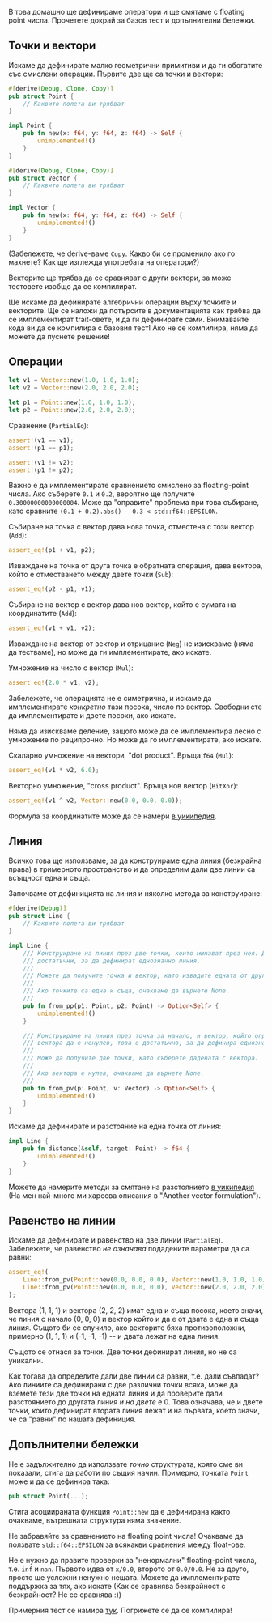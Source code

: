 В това домашно ще дефинираме оператори и ще смятаме с floating point числа. Прочетете докрай за базов тест и допълнителни бележки.

## Точки и вектори

Искаме да дефинирате малко геометрични примитиви и да ги обогатите със смислени операции. Първите две ще са точки и вектори:

``` rust
#[derive(Debug, Clone, Copy)]
pub struct Point {
    // Каквито полета ви трябват
}

impl Point {
    pub fn new(x: f64, y: f64, z: f64) -> Self {
        unimplemented!()
    }
}

#[derive(Debug, Clone, Copy)]
pub struct Vector {
    // Каквито полета ви трябват
}

impl Vector {
    pub fn new(x: f64, y: f64, z: f64) -> Self {
        unimplemented!()
    }
}
```

(Забележете, че derive-ваме `Copy`. Какво би се променило ако го махнете? Как ще изглежда употребата на оператори?)

Векторите ще трябва да се сравняват с други вектори, за може тестовете изобщо да се компилират.

Ще искаме да дефинирате алгебрични операции върху точките и векторите. Ще се наложи да потърсите в документацията как трябва да се имплементират trait-овете, и да ги дефинирате сами. Внимавайте кода ви да се компилира с базовия тест! Ако не се компилира, няма да можете да пуснете решение!

## Операции

``` rust
let v1 = Vector::new(1.0, 1.0, 1.0);
let v2 = Vector::new(2.0, 2.0, 2.0);

let p1 = Point::new(1.0, 1.0, 1.0);
let p2 = Point::new(2.0, 2.0, 2.0);
```

Сравнение (`PartialEq`):

``` rust
assert!(v1 == v1);
assert!(p1 == p1);

assert!(v1 != v2);
assert!(p1 != p2);
```

Важно е да имплементирате сравнението смислено за floating-point числа. Ако съберете `0.1` и `0.2`, вероятно ще получите `0.30000000000000004`. Може да "оправите" проблема при това събиране, като сравните `(0.1 + 0.2).abs() - 0.3 < std::f64::EPSILON`.

Събиране на точка с вектор дава нова точка, отместена с този вектор (`Аdd`):

``` rust
assert_eq!(p1 + v1, p2);
```

Изваждане на точка от друга точка е обратната операция, дава вектора, който е отместването между двете точки (`Sub`):

``` rust
assert_eq!(p2 - p1, v1);
```

Събиране на вектор с вектор дава нов вектор, който е сумата на координатите (`Add`):

``` rust
assert_eq!(v1 + v1, v2);
```

Изваждане на вектор от вектор и отрицание (`Neg`) не изискваме (няма да тестваме), но може да ги имплементирате, ако искате.

Умножение на число с вектор (`Mul`):

``` rust
assert_eq!(2.0 * v1, v2);
```

Забележете, че операцията не е симетрична, и искаме да имплементирате *конкретно* тази посока, число по вектор. Свободни сте да имплементирате и двете посоки, ако искате.

Няма да изискваме деление, защото може да се имплементира лесно с умножение по реципрочно. Но може да го имплементирате, ако искате.

Скаларно умножение на вектори, "dot product". Връща `f64` (`Mul`):

``` rust
assert_eq!(v1 * v2, 6.0);
```

Векторно умножение, "cross product". Връща нов вектор (`BitXor`):

``` rust
assert_eq!(v1 ^ v2, Vector::new(0.0, 0.0, 0.0));
```

Формула за координатите може да се намери [в уикипедия](https://en.wikipedia.org/wiki/Cross_product#Mnemonic).

## Линия

Всичко това ще използваме, за да конструираме една линия (безкрайна права) в тримерното пространство и да определим дали две линии са всъщност една и съща.

Започваме от дефиницията на линия и няколко метода за конструиране:

``` rust
#[derive(Debug)]
pub struct Line {
    // Каквито полета ви трябват
}

impl Line {
    /// Конструиране на линия през две точки, които минават през нея. Две различни точки са
    /// достатъчни, за да дефинират еднозначно линия.
    ///
    /// Можете да получите точка и вектор, като извадите едната от другата точка.
    ///
    /// Ако точките са една и съща, очакваме да върнете None.
    ///
    pub fn from_pp(p1: Point, p2: Point) -> Option<Self> {
        unimplemented!()
    }

    /// Конструиране на линия през точка за начало, и вектор, който определя посоката. Стига
    /// вектора да е ненулев, това е достатъчно, за да дефинира еднозначно линия.
    ///
    /// Може да получите две точки, като съберете дадената с вектора.
    ///
    /// Ако вектора е нулев, очакваме да върнете None.
    ///
    pub fn from_pv(p: Point, v: Vector) -> Option<Self> {
        unimplemented!()
    }
}
```

Искаме да дефинирате и разстояние на една точка от линия:

``` rust
impl Line {
    pub fn distance(&self, target: Point) -> f64 {
        unimplemented!()
    }
}
```

Можете да намерите методи за смятане на разстоянието [в уикипедия](https://en.wikipedia.org/wiki/Distance_from_a_point_to_a_line) (На мен най-много ми харесва описания в "Another vector formulation").

## Равенство на линии

Искаме да дефинирате и равенство на две линии (`PartialEq`). Забележете, че равенство *не означава* подадените параметри да са равни:

``` rust
assert_eq!(
    Line::from_pv(Point::new(0.0, 0.0, 0.0), Vector::new(1.0, 1.0, 1.0)),
    Line::from_pv(Point::new(0.0, 0.0, 0.0), Vector::new(2.0, 2.0, 2.0))
);
```

Вектора (1, 1, 1) и вектора (2, 2, 2) имат една и съща посока, което значи, че линия с начало (0, 0, 0) и вектор който и да е от двата е една и съща линия. Същото би се случило, ако векторите бяха противоположни, примерно (1, 1, 1) и (-1, -1, -1) -- и двата лежат на една линия.

Същото се отнася за точки. Две точки дефинират линия, но не са уникални.

Как тогава да определите дали две линии са равни, т.е. дали съвпадат? Ако линиите са дефинирани с две различни точки всяка, може да вземете тези две точки на едната линия и да проверите дали разстоянието до другата линия *и на двете* е 0. Това означава, че и двете точки, които дефинират втората линия лежат и на първата, което значи, че са "равни" по нашата дефиниция.

## Допълнителни бележки

Не е задължително да използвате *точно* структурата, която сме ви показали, стига да работи по същия начин. Примерно, точката `Point` може и да се дефинира така:

``` rust
pub struct Point(...);
```

Стига асоциираната функция `Point::new` да e дефинирана както очакваме, вътрешната структура няма значение.

Не забравяйте за сравнението на floating point числа! Очакваме да ползвате `std::f64::EPSILON` за всякакви сравнения между float-ове.

Не е нужно да правите проверки за "ненормални" floating-point числа, т.е. `inf` и `nan`. Първото идва от `x/0.0`, второто от `0.0/0.0`. Не за друго, просто ще усложни ненужно нещата. Можете да имплементирате поддържка за тях, ако искате (Как се сравнява безкрайност с безкрайност? Не се сравнява :))

Примерния тест се намира [тук](https://github.com/fmi/rust-homework/blob/master/02/test_basic.rs). Погрижете се да се компилира!
